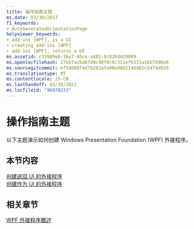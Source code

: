 ```yaml
---
title: 操作指南主题
ms.date: 03/30/2017
f1_keywords:
- AutoGeneratedOrientationPage
helpviewer_keywords:
- add-ins [WPF], is a UI
- creating add-ins [WPF]
- add-ins [WPF], returns a UI
ms.assetid: c33980e8-36e7-45ce-a485-8c826dd29009
ms.openlocfilehash: 27eb7acbab7d9c90f0c0c311ef6331a16b7896e8
ms.sourcegitcommit: bf5dd80f4d7b202afa90e90d1148402c5474d826
ms.translationtype: MT
ms.contentlocale: zh-CN
ms.lasthandoff: 03/30/2021
ms.locfileid: "96970233"
---
```

# <a name="how-to-topics"></a>操作指南主题
以下主题演示如何创建 Windows Presentation Foundation (WPF) 外接程序。  
  
## <a name="in-this-section"></a>本节内容  
 [创建返回 UI 的外接程序](how-to-create-an-add-in-that-returns-a-ui.md)  
 [创建作为 UI 的外接程序](how-to-create-an-add-in-that-is-a-ui.md)  
  
## <a name="related-sections"></a>相关章节  
 [WPF 外接程序概述](wpf-add-ins-overview.md)
